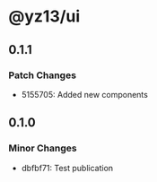 # @yz13/ui

## 0.1.1

### Patch Changes

- 5155705: Added new components

## 0.1.0

### Minor Changes

- dbfbf71: Test publication
